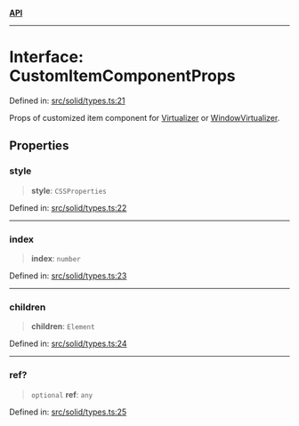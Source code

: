 [**API**](../../API.md)

***

# Interface: CustomItemComponentProps

Defined in: [src/solid/types.ts:21](https://github.com/inokawa/virtua/blob/a48577a29001b7d13366f89308b2cb5c0b65e4c0/src/solid/types.ts#L21)

Props of customized item component for [Virtualizer](../functions/Virtualizer.md) or [WindowVirtualizer](../functions/WindowVirtualizer.md).

## Properties

### style

> **style**: `CSSProperties`

Defined in: [src/solid/types.ts:22](https://github.com/inokawa/virtua/blob/a48577a29001b7d13366f89308b2cb5c0b65e4c0/src/solid/types.ts#L22)

***

### index

> **index**: `number`

Defined in: [src/solid/types.ts:23](https://github.com/inokawa/virtua/blob/a48577a29001b7d13366f89308b2cb5c0b65e4c0/src/solid/types.ts#L23)

***

### children

> **children**: `Element`

Defined in: [src/solid/types.ts:24](https://github.com/inokawa/virtua/blob/a48577a29001b7d13366f89308b2cb5c0b65e4c0/src/solid/types.ts#L24)

***

### ref?

> `optional` **ref**: `any`

Defined in: [src/solid/types.ts:25](https://github.com/inokawa/virtua/blob/a48577a29001b7d13366f89308b2cb5c0b65e4c0/src/solid/types.ts#L25)
